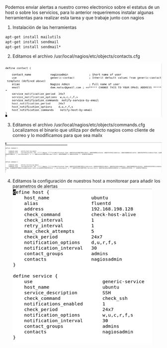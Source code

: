 Podemos enviar alertas a nuestro correo electronico sobre el estatus de un host o sobre los servicios, para lo anterior requeriremos instalar
algunas herramientas para realizar esta tarea y que trabaje junto con nagios

1. Instalación de las herramientas
```
apt-get install mailutils
apt-get install sendmail
apt-get install sendmail*
```

2. Editamos el archivo /usr/local/nagios/etc/objects/contacts.cfg

![imagen 10](https://github.com/DAMIAN3ERO123/Nagios/blob/main/Imagenes/contacts.png)

3. Editamos el archivo /usr/local/nagios/etc/objects/commands.cfg
Localizamos el binario que utiliza por defecto nagios como cliente de correo y lo modificamos para que sea mailx

![imagen 11](https://github.com/DAMIAN3ERO123/Nagios/blob/main/Imagenes/mailx.png)

4. Editamos la configuración de nuestros host a monitorear para añadir los parametros de alertas
![imagen 12](https://github.com/DAMIAN3ERO123/Nagios/blob/main/Imagenes/confalert.png)
